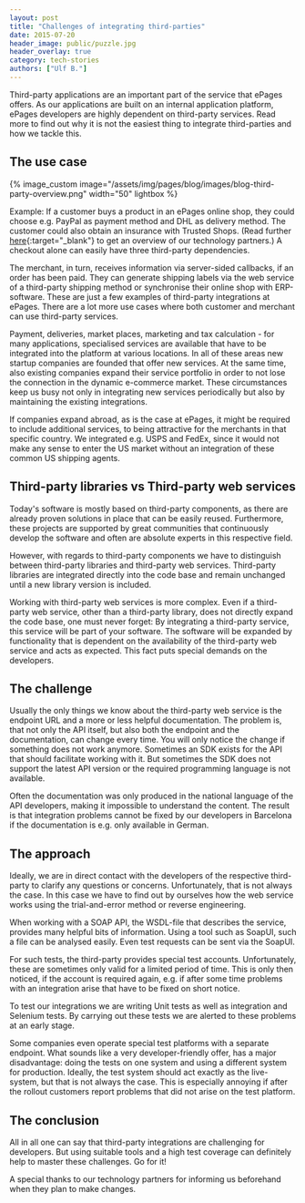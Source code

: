 ```yaml
---
layout: post
title: "Challenges of integrating third-parties"
date: 2015-07-20
header_image: public/puzzle.jpg
header_overlay: true
category: tech-stories
authors: ["Ulf B."]
---
```


Third-party applications are an important part of the service that ePages offers.
As our applications are built on an internal application platform, ePages developers are highly dependent on third-party services.
Read more to find out why it is not the easiest thing to integrate third-parties and how we tackle this.

## The use case

{% image_custom image="/assets/img/pages/blog/images/blog-third-party-overview.png" width="50" lightbox %}

Example: If a customer buys a product in an ePages online shop, they could choose e.g. PayPal as payment method and DHL as delivery method.
The customer could also obtain an insurance with Trusted Shops.
(Read further [here](http://www.epages.com/en/partner/technology-partner/){:target="_blank"} to get an overview of our technology partners.)
A checkout alone can easily have three third-party dependencies.

The merchant, in turn, receives information via server-sided callbacks, if an order has been paid.
They can generate shipping labels via the web service of a third-party shipping method or synchronise their online shop with ERP-software.
These are just a few examples of third-party integrations at ePages.
There are a lot more use cases where both customer and merchant can use third-party services.

Payment, deliveries, market places, marketing and tax calculation - for many applications, specialised services are available that have to be integrated into the platform at various locations.
In all of these areas new startup companies are founded that offer new services.
At the same time, also existing companies expand their service portfolio in order to not lose the connection in the dynamic e-commerce market.
These circumstances keep us busy not only in integrating new services periodically but also by maintaining the existing integrations.

If companies expand abroad, as is the case at ePages, it might be required to include additional services, to being attractive for the merchants in that specific country.
We integrated e.g. USPS and FedEx, since it would not make any sense to enter the US market without an integration of these common US shipping agents.

## Third-party libraries vs Third-party web services

Today's software is mostly based on third-party components, as there are already proven solutions in place that can be easily reused.
Furthermore, these projects are supported by great communities that continuously develop the software and often are absolute experts in this respective field.

However, with regards to third-party components we have to distinguish between third-party libraries and third-party web services.
Third-party libraries are integrated directly into the code base and remain unchanged until a new library version is included.

Working with third-party web services is more complex.
Even if a third-party web service, other than a third-party library, does not directly expand the code base, one must never forget:
By integrating a third-party service, this service will be part of your software.
The software will be expanded by functionality that is dependent on the availability of the third-party web service and acts as expected.
This fact puts special demands on the developers.

## The challenge

Usually the only things we know about the third-party web service is the endpoint URL and a more or less helpful documentation.
The problem is, that not only the API itself, but also both the endpoint and the documentation, can change every time.
You will only notice the change if something does not work anymore.
Sometimes an SDK exists for the API that should facilitate working with it.
But sometimes the SDK does not support the latest API version or the required programming language is not available.

Often the documentation was only produced in the national language of the API developers, making it impossible to understand the content.
The result is that integration problems cannot be fixed by our developers in Barcelona if the documentation is e.g. only available in German.

## The approach

Ideally, we are in direct contact with the developers of the respective third-party to clarify any questions or concerns.
Unfortunately, that is not always the case.
In this case we have to find out by ourselves how the web service works using the trial-and-error method or reverse engineering.

When working with a SOAP API, the WSDL-file that describes the service, provides many helpful bits of information.
Using a tool such as SoapUI, such a file can be analysed easily.
Even test requests can be sent via the SoapUI.

For such tests, the third-party provides special test accounts.
Unfortunately, these are sometimes only valid for a limited period of time.
This is only then noticed, if the account is required again, e.g. if after some time problems with an integration arise that have to be fixed on short notice.

To test our integrations we are writing Unit tests as well as integration and Selenium tests.
By carrying out these tests we are alerted to these problems at an early stage.

Some companies even operate special test platforms with a separate endpoint.
What sounds like a very developer-friendly offer, has a major disadvantage: doing the tests on one system and using a different system for production.
Ideally, the test system should act exactly as the live-system, but that is not always the case.
This is especially annoying if after the rollout customers report problems that did not arise on the test platform.

## The conclusion

All in all one can say that third-party integrations are challenging for developers.
But using suitable tools and a high test coverage can definitely help to master these challenges.
Go for it!

A special thanks to our technology partners for informing us beforehand when they plan to make changes.
